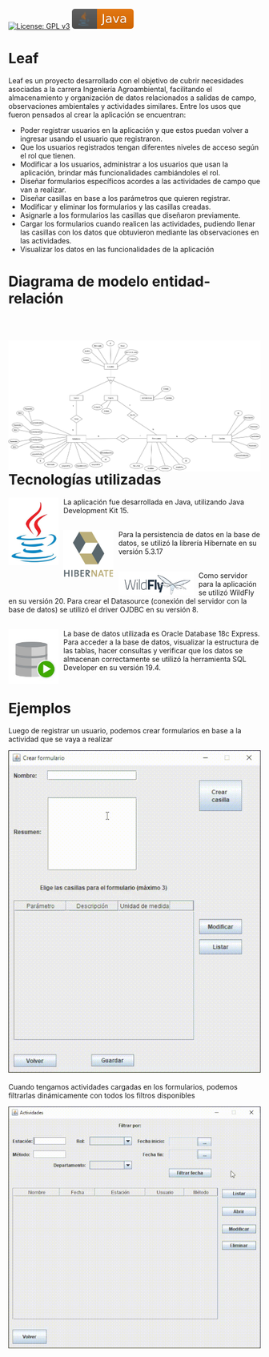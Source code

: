 [![License: GPL v3](https://img.shields.io/badge/License-GPLv3-blue.svg)](https://www.gnu.org/licenses/gpl-3.0)
[![Java](https://github.com/aleen42/badges/raw/master/src/java.svg)](https://www.java.com)
# Leaf

Leaf es un proyecto desarrollado con el objetivo de cubrir necesidades asociadas a la carrera 
Ingeniería Agroambiental, facilitando el almacenamiento y organización de datos relacionados a 
salidas de campo, observaciones ambientales y actividades similares.
Entre los usos que fueron pensados al crear la aplicación se encuentran:
+ Poder registrar usuarios en la aplicación y que estos puedan volver a ingresar usando el 
usuario que registraron.
+ Que los usuarios registrados tengan diferentes niveles de acceso según el rol que tienen.
+ Modificar a los usuarios, administrar a los usuarios que usan la aplicación, brindar más 
funcionalidades cambiándoles el rol.
+ Diseñar formularios específicos acordes a las actividades de campo que van a realizar.
+ Diseñar casillas en base a los parámetros que quieren registrar.
+ Modificar y eliminar los formularios y las casillas creadas.
+ Asignarle a los formularios las casillas que diseñaron previamente.
+ Cargar los formularios cuando realicen las actividades, pudiendo llenar las casillas con los 
datos que obtuvieron mediante las observaciones en las actividades.
+ Visualizar los datos en las funcionalidades de la aplicación

# Diagrama de modelo entidad-relación
<br></br>

<img src="https://github.com/diegobytes/Leaf/blob/main/img/mer.jpg" alt="mer" style="float: left; margin-right: 10px;"/>
<br></br>


# Tecnologías utilizadas
<img src="https://github.com/diegobytes/Leaf/blob/main/img/java.jpg" alt="java" style="float: left; margin-right: 10px;" width="100"/>

La aplicación fue desarrollada en Java, utilizando Java Development Kit 15.
<br></br>

<img src="https://github.com/diegobytes/Leaf/blob/main/img/hibernate.jpg" alt="hibernate" style="float: left; margin-right: 10px;" width="100"/>

Para la persistencia de datos en la base de datos, se utilizó la librería Hibernate en su versión 5.3.17
<br></br>

<img src="https://github.com/diegobytes/Leaf/blob/main/img/wildfly.jpg" alt="wildfly" style="float: left; margin-right: 10px;" width="150"/>

Como servidor para la aplicación se utilizó WildFly en su versión 20. Para crear el Datasource (conexión del servidor con la base de 
datos) se utilizó el driver OJDBC en su versión 8.
<br></br>

<img src="https://github.com/diegobytes/Leaf/blob/main/img/sqldeveloper.jpg" alt="sqldeveloper" style="float: left; margin-right: 10px;" width="100"/>

La base de datos utilizada es Oracle Database 18c Express.
Para acceder a la base de datos, visualizar la estructura de las tablas, hacer consultas y verificar
que los datos se almacenan correctamente se utilizó la herramienta SQL Developer en su versión 19.4.
<br></br>

# Ejemplos

Luego de registrar un usuario, podemos crear formularios en base a la actividad que se vaya a realizar

![formulario](https://github.com/diegobytes/Leaf/blob/main/img/formulario.gif)
<br></br>
Cuando tengamos actividades cargadas en los formularios, podemos filtrarlas dinámicamente con todos los filtros disponibles

![actividades](https://github.com/diegobytes/Leaf/blob/main/img/actividades.gif)
